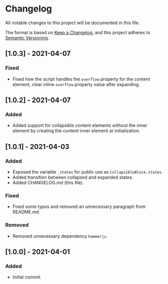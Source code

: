 # Changelog

All notable changes to this project will be documented in this file.

The format is based on [Keep a Changelog](https://keepachangelog.com/en/1.0.0/), and this project adheres to [Semantic Versioning](https://semver.org/spec/v2.0.0.html).

## [1.0.3] - 2021-04-07

### Fixed

- Fixed how the script handles the `overflow` property for the content element, clear inline `overflow` property value after expanding.

## [1.0.2] - 2021-04-07

### Added

- Added support for collapsible content elements without the inner element by creating the content inner element at initialization.

## [1.0.1] - 2021-04-03

### Added

- Exposed the variable `_states` for public use as `CollapsibleBlock.states`.
- Added transition between collapsed and expanded states.
- Added CHANGELOG.md (this file).

### Fixed

- Fixed some typos and removed an unnecessary paragraph from README.md.

### Removed

- Removed unnecessary dependency `hammerjs`.

## [1.0.0] - 2021-04-01

### Added

- Initial commit.

